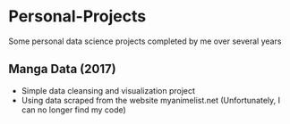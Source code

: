 # Personal-Projects
Some personal data science projects completed by me over several years

## Manga Data (2017)
* Simple data cleansing and visualization project
* Using data scraped from the website myanimelist.net (Unfortunately, I can no longer find my code)
